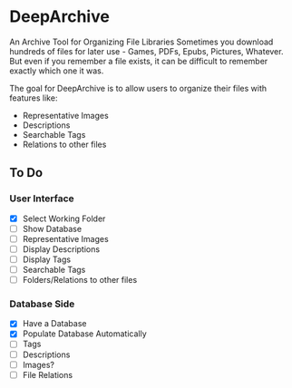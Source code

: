 # DeepArchive
An Archive Tool for Organizing File Libraries
Sometimes you download hundreds of files for later use - Games, PDFs, Epubs, Pictures, Whatever.
But even if you remember a file exists, it can be difficult to remember exactly which one it was.

The goal for DeepArchive is to allow users to organize their files with features like:
* Representative Images
* Descriptions
* Searchable Tags
* Relations to other files

## To Do

### User Interface
- [X] Select Working Folder
- [ ] Show Database
- [ ] Representative Images
- [ ] Display Descriptions
- [ ] Display Tags
- [ ] Searchable Tags
- [ ] Folders/Relations to other files

### Database Side
- [X] Have a Database
- [X] Populate Database Automatically
- [ ] Tags
- [ ] Descriptions
- [ ] Images?
- [ ] File Relations
